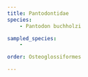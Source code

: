 ```yaml
---
title: Pantodontidae
species:
    - Pantodon buchholzi

sampled_species:
    - 

order: Osteoglossiformes

---
```

